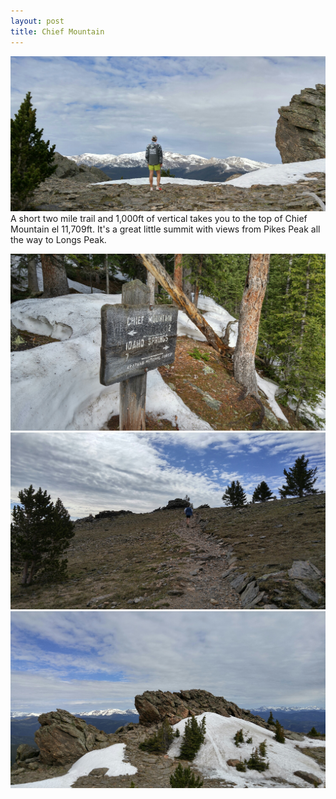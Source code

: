 ```yaml
---
layout: post
title: Chief Mountain
---
```


![Standing at the summit of Chief Mountain](/assets/images/upload.jpg)
A short two mile trail and 1,000ft of vertical takes you to the top of Chief Mountain el 11,709ft. It's a great little summit with views from Pikes Peak all the way to Longs Peak.

![trail sign](/assets/images/upload-1.jpg)
![Mark on the trail](/assets/images/upload-2.jpg)
![the summit of Chief Mountain](/assets/images/upload-3.jpg)